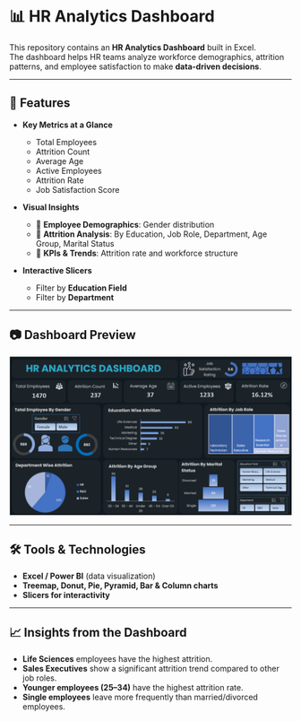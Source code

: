 # 📊 HR Analytics Dashboard

This repository contains an **HR Analytics Dashboard** built in Excel.  
The dashboard helps HR teams analyze workforce demographics, attrition patterns, and employee satisfaction to make **data-driven decisions**.

---

## 🚀 Features
- **Key Metrics at a Glance**
  - Total Employees
  - Attrition Count
  - Average Age
  - Active Employees
  - Attrition Rate
  - Job Satisfaction Score  

- **Visual Insights**
  - 📌 **Employee Demographics**: Gender distribution  
  - 📌 **Attrition Analysis**: By Education, Job Role, Department, Age Group, Marital Status  
  - 📌 **KPIs & Trends**: Attrition rate and workforce structure  

- **Interactive Slicers**
  - Filter by **Education Field**
  - Filter by **Department**

---

## 📷 Dashboard Preview
![HR Analytics Dashboard](./Dashboard.png)

---

## 🛠 Tools & Technologies
- **Excel / Power BI** (data visualization)  
- **Treemap, Donut, Pie, Pyramid, Bar & Column charts**  
- **Slicers for interactivity**  

---

## 📈 Insights from the Dashboard
- **Life Sciences** employees have the highest attrition.  
- **Sales Executives** show a significant attrition trend compared to other job roles.  
- **Younger employees (25–34)** have the highest attrition rate.  
- **Single employees** leave more frequently than married/divorced employees.  

